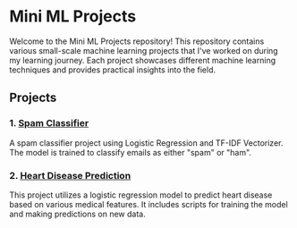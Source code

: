 # Mini ML Projects

Welcome to the Mini ML Projects repository! This repository contains various small-scale machine learning projects that I've worked on during my learning journey. Each project showcases different machine learning techniques and provides practical insights into the field.

## Projects

### 1. [Spam Classifier](https://github.com/IrfanKpm/mini-ml-projects/tree/main/spam-message-classification)
 
A spam classifier project using Logistic Regression and TF-IDF Vectorizer. The model is trained to classify emails as either "spam" or "ham".

### 2. [Heart Disease Prediction](https://github.com/IrfanKpm/mini-ml-projects/tree/main/Heart-Disease-Prediction)
  
This project utilizes a logistic regression model to predict heart disease based on various medical features. It includes scripts for training the model and making predictions on new data.
